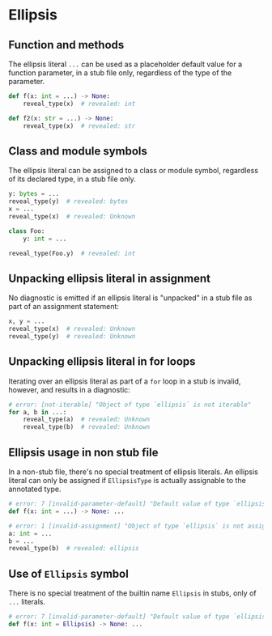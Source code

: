 # Ellipsis

## Function and methods

The ellipsis literal `...` can be used as a placeholder default value for a function parameter, in a
stub file only, regardless of the type of the parameter.

```py path=test.pyi
def f(x: int = ...) -> None:
    reveal_type(x)  # revealed: int

def f2(x: str = ...) -> None:
    reveal_type(x)  # revealed: str
```

## Class and module symbols

The ellipsis literal can be assigned to a class or module symbol, regardless of its declared type,
in a stub file only.

```py path=test.pyi
y: bytes = ...
reveal_type(y)  # revealed: bytes
x = ...
reveal_type(x)  # revealed: Unknown

class Foo:
    y: int = ...

reveal_type(Foo.y)  # revealed: int
```

## Unpacking ellipsis literal in assignment

No diagnostic is emitted if an ellipsis literal is "unpacked" in a stub file as part of an
assignment statement:

```py path=test.pyi
x, y = ...
reveal_type(x)  # revealed: Unknown
reveal_type(y)  # revealed: Unknown
```

## Unpacking ellipsis literal in for loops

Iterating over an ellipsis literal as part of a `for` loop in a stub is invalid, however, and
results in a diagnostic:

```py path=test.pyi
# error: [not-iterable] "Object of type `ellipsis` is not iterable"
for a, b in ...:
    reveal_type(a)  # revealed: Unknown
    reveal_type(b)  # revealed: Unknown
```

## Ellipsis usage in non stub file

In a non-stub file, there's no special treatment of ellipsis literals. An ellipsis literal can only
be assigned if `EllipsisType` is actually assignable to the annotated type.

```py
# error: 7 [invalid-parameter-default] "Default value of type `ellipsis` is not assignable to annotated parameter type `int`"
def f(x: int = ...) -> None: ...

# error: 1 [invalid-assignment] "Object of type `ellipsis` is not assignable to `int`"
a: int = ...
b = ...
reveal_type(b)  # revealed: ellipsis
```

## Use of `Ellipsis` symbol

There is no special treatment of the builtin name `Ellipsis` in stubs, only of `...` literals.

```py path=test.pyi
# error: 7 [invalid-parameter-default] "Default value of type `ellipsis` is not assignable to annotated parameter type `int`"
def f(x: int = Ellipsis) -> None: ...
```
